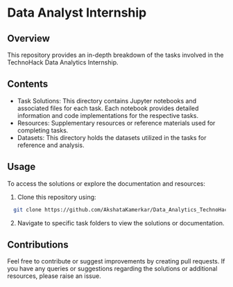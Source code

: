 
# Data Analyst Internship 




## Overview 


This repository provides an in-depth breakdown of the tasks involved in the TechnoHack Data Analytics Internship. 
## Contents


* Task Solutions: This directory contains Jupyter notebooks and associated files for each task. Each notebook provides detailed information and code implementations for the respective tasks.
* Resources: Supplementary resources or reference materials used for completing tasks.
* Datasets: This directory holds the datasets utilized in the tasks for reference and analysis.
## Usage 

To access the solutions or explore the documentation and resources:

 1. Clone this repository using:

```bash
  git clone https://github.com/AkshataKamerkar/Data_Analytics_TechnoHack.git
```

2. Navigate to specific task folders to view the solutions or documentation.



## Contributions 

Feel free to contribute or suggest improvements by creating pull requests. If you have any queries or suggestions regarding the solutions or additional resources, please raise an issue.
